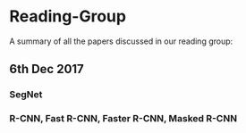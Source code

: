 # Reading-Group
A summary of all the papers discussed in our reading group:
## 6th Dec 2017
### SegNet
### R-CNN, Fast R-CNN, Faster R-CNN, Masked R-CNN
